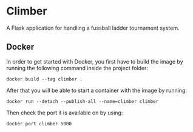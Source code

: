 # Climber

A Flask application for handling a fussball ladder tournament system.


## Docker

In order to get started with Docker, you first have to build the image by running the following command inside the project folder:

    docker build --tag climber .

After that you will be able to start a container with the image by running:

    docker run --detach --publish-all --name=climber climber

Then check the port it is available on by using:

    docker port climber 5000
